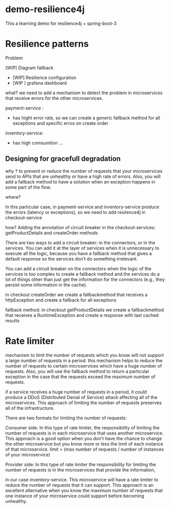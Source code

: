 # demo-resilience4j

This a learning demo for resilience4j  + spring-boot-3 


# Resilience patterns

Problem

   [WIP] Diagram fallback
   
   * [WIP]  Resilience configuration
   * [WIP ] grafana dashboard

what? we need to add a mechanism to detect the problem in microservices that receive errors for the other microservices. 

payment-service : 
   * has hight error rate, so   we can create a generic fallback method for all exceptions and specific erros on create order 
   
inventory-service:
 * has high comsumtion ...   

## Designing for gracefull degradation

why ? to prevent or reduce the number of requests that your microservices send to APIs that are unhealthy or have a high rate of errors. Also, you will add a fallback method to have a solution when an exception happens in some part of the flow.

where?
   
  In this particular case, in payment-service and inventory-service produce the errors (latency or exceptions), so we need to add resilence4j in checkout-service  
   

how? 
Adding the annotation of circuit breaker in the checkout-services: getProductDetails and createOrder methods


   
There are two ways to add a circuit breaker: in the connectors, or in the services. You can add it at the layer of services when it is unnecessary to execute all the logic, because you have a fallback method that gives a default response so the services don’t do something irrelevant. 

You can add a circuit breaker on the connectors when the logic of the services is too complex to create a fallback method and the services do a lot of things other than just get the information for the connectors (e.g., they persist some information in the cache).

in checkout createOrder we create a fallbackmethod that receives a httpException and create a fallback for all exceptions


fallback method: in checkout getProductDetails we create a fallbackmethod that receives a RuntimeException and create a response with last cached results


# Rate limiter

 mechanism to limit the number of requests which you know will not support a large number of requests in a period.
  this mechanism helps to reduce the number of requests to certain microservices which have a huge number of requests. Also, you will use the fallback method to return a particular exception in the case that the requests exceed the maximum number of requests.
  
  
if a service receives a huge number of requests in a period, it could produce a DDoS (Distributed Denial of Service) attack affecting all of the microservices. This approach of limiting the number of requests preserves all of the infrastructure. 

There are two formats for limiting the number of requests:

Consumer side: In this type of rate limiter, the responsibility of limiting the number of requests is in each microservice that uses another microservice. This approach is a good option when you don’t have the chance to change the other microservice but you know more or less the limit of each instance of that microservice. 
limit = (max number of requests / number of instances of your microservice)

Provider side: In this type of rate limiter the responsibility for limiting the number of requests is in the microservices that provide the information,


 in our case inventory-service. This microservice will have a rate limiter to reduce the number of requests that it can support. This approach is an excellent alternative when you know the maximum number of requests that one instance of your microservice could support before becoming unhealthy.
 
